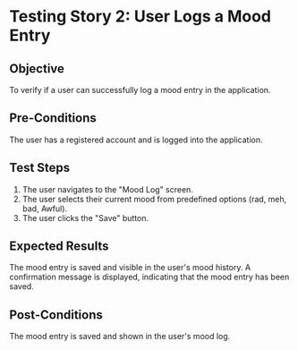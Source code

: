 # Testing Story 2: User Logs a Mood Entry

## Objective
To verify if a user can successfully log a mood entry in the application.

## Pre-Conditions
The user has a registered account and is logged into the application.

## Test Steps
1. The user navigates to the "Mood Log" screen.
2. The user selects their current mood from predefined options (rad, meh, bad, Awful).
3. The user clicks the "Save" button.



## Expected Results
The mood entry is saved and visible in the user's mood history.
A confirmation message is displayed, indicating that the mood entry has been saved.


## Post-Conditions
The mood entry is saved and shown in the user's mood log.
